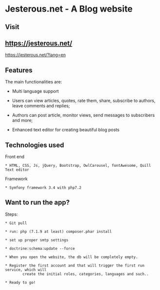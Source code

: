 Jesterous.net - A Blog website
========================

Visit
--------------
https://jesterous.net/
--------------
https://jesterous.net/?lang=en

Features
--------------

The main functionalities are:

  * Multi language support

  * Users can view articles, quotes, rate them, share, subscribe to authors, leave comments and replies;

  * Authors can post article, monitor views, send messages to subscribers and more;
  
  * Enhanced text editor for creating beautiful blog posts


Technologies used
---------------------
	
Front end
	
	* HTML, CSS, Js, jQuery, Bootstrap, OwlCarousel, fontAwesome, Quill Text editor

Framework
	
	* Symfony framework 3.4 with php7.2
	

Want to run the app?
---------------------
	
Steps: 
	
	* Git pull
	
	* run: php (7.1.9 at least) composer.phar install
	
	* set up proper smtp settings
	
	* doctrine:schema:update --force
	
	* When you open the website, the db will be completely empty. 
	
	* Register the first account and that will trigger the first run service, which will 
	        create the initial roles, categories, languages and such..
	
	* Ready to go!